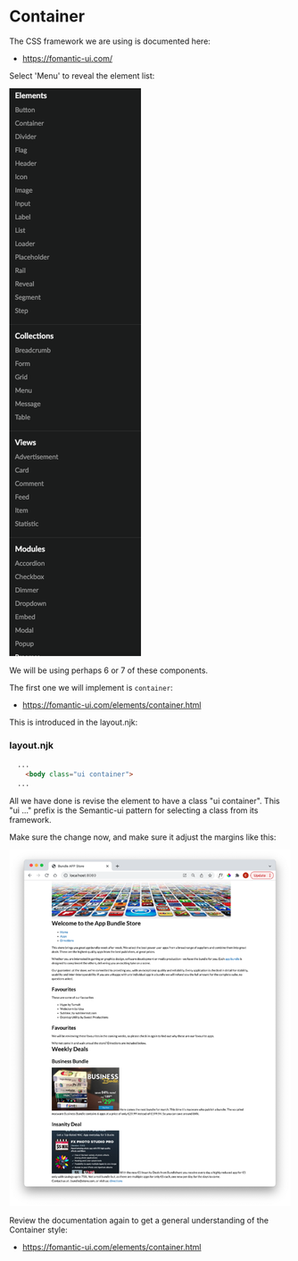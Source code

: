 # Container

The CSS framework we are using is documented here:

- <https://fomantic-ui.com/>

Select 'Menu' to reveal the element list:

![](img/02.png)

We will be using perhaps 6 or 7 of these components.

The first one we will implement is `container`:

- <https://fomantic-ui.com/elements/container.html>

This is introduced in the layout.njk:

### layout.njk

~~~html
  ...
    <body class="ui container">
  ...
~~~

All we have done is revise the element to have a class "ui container". This "ui ..." prefix is the Semantic-ui pattern for selecting a class from its framework.

Make sure the change now, and make sure it adjust the margins like this:

![](img/03.png)

Review the documentation again to get a general understanding of the Container style:

- <https://fomantic-ui.com/elements/container.html>